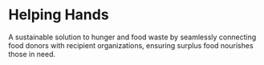# Helping Hands
A sustainable solution to hunger and food waste by seamlessly connecting food donors with recipient organizations, ensuring surplus food nourishes those in need.
